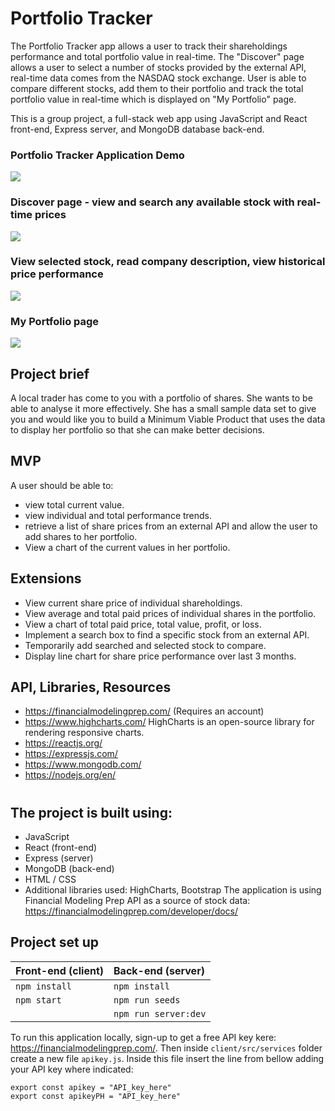 # Portfolio Tracker
The Portfolio Tracker app allows a user to track their shareholdings performance and total portfolio value in real-time. The "Discover" page allows a user to select a number of stocks provided by the external API, real-time data comes from the NASDAQ stock exchange. User is able to compare different stocks, add them to their portfolio and track the total portfolio value in real-time which is displayed on "My Portfolio" page.

This is a group project, a full-stack web app using JavaScript and React front-end, Express server, and MongoDB database back-end.


### Portfolio Tracker Application Demo
![](screenshots/portfolio_tracker.gif)

### Discover page - view and search any available stock with real-time prices
![](screenshots/discover.png)

### View selected stock, read company description, view historical price performance
![](screenshots/card.png)

### My Portfolio page
![](screenshots/portfolio.png)


## Project brief
A local trader has come to you with a portfolio of shares. She wants to be able to analyse it more effectively. She has a small sample data set to give you and would like you to build a Minimum Viable Product that uses the data to display her portfolio so that she can make better decisions.

## MVP
A user should be able to:

- view total current value.
- view individual and total performance trends.
- retrieve a list of share prices from an external API and allow the user to add shares to her portfolio.
- View a chart of the current values in her portfolio.

## Extensions
- View current share price of individual shareholdings.
- View average and total paid prices of individual shares in the portfolio.
- View a chart of total paid price, total value, profit, or loss.
- Implement a search box to find a specific stock from an external API.
- Temporarily add searched and selected stock to compare.
- Display line chart for share price performance over last 3 months.

## API, Libraries, Resources
- https://financialmodelingprep.com/ (Requires an account)
- https://www.highcharts.com/ HighCharts is an open-source library for rendering responsive charts.
- https://reactjs.org/
- https://expressjs.com/
- https://www.mongodb.com/
- https://nodejs.org/en/

#
## The project is built using:
* JavaScript
* React (front-end)
* Express (server)
* MongoDB (back-end)
* HTML / CSS
* Additional libraries used: HighCharts, Bootstrap
The application is using Financial Modeling Prep API as a source of stock data: https://financialmodelingprep.com/developer/docs/

## Project set up

| Front-end (client) | Back-end (server)    |
| :---               | :---                 |
| `npm install`      | `npm install`        |
| `npm start`        | `npm run seeds`      |
|                    | `npm run server:dev` |

To run this application locally, sign-up to get a free API key kere: https://financialmodelingprep.com/. Then inside ``` client/src/services ``` folder create a new file ```apikey.js```. Inside this file insert the line from bellow adding your API key where indicated:

```
export const apikey = "API_key_here"
export const apikeyPH = "API_key_here"
```